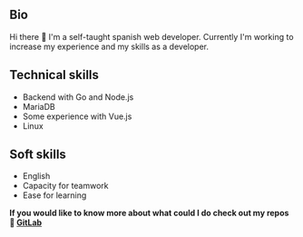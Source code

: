 ## Bio
Hi there 👋 I'm a self-taught spanish web developer. Currently I'm working to increase my
experience and my skills as a developer.

## Technical skills
- Backend with Go and Node.js
- MariaDB
- Some experience with Vue.js
- Linux

## Soft skills
- English
- Capacity for teamwork
- Ease for learning

**If you would like to know more about what could I do check out my repos 👀 [GitLab](https://gitlab.com/4strodev)**

